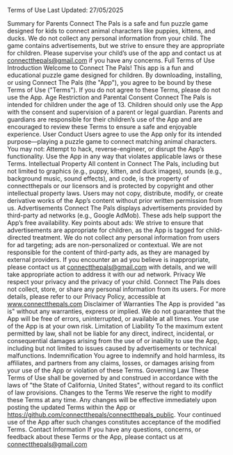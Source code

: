 Terms of Use
Last Updated: 27/05/2025

Summary for Parents
Connect The Pals is a safe and fun puzzle game designed for kids to connect animal characters like puppies, kittens, and ducks.
We do not collect any personal information from your child.
The game contains advertisements, but we strive to ensure they are appropriate for children.
Please supervise your child’s use of the app and contact us at connectthepals@gmail.com if you have any concerns.
Full Terms of Use
Introduction Welcome to Connect The Pals! This app is a fun and educational puzzle game designed for children. By downloading, installing, or using Connect The Pals (the "App"), you agree to be bound by these Terms of Use ("Terms"). If you do not agree to these Terms, please do not use the App.
Age Restriction and Parental Consent Connect The Pals is intended for children under the age of 13. Children should only use the App with the consent and supervision of a parent or legal guardian. Parents and guardians are responsible for their children’s use of the App and are encouraged to review these Terms to ensure a safe and enjoyable experience.
User Conduct Users agree to use the App only for its intended purpose—playing a puzzle game to connect matching animal characters. You may not:
Attempt to hack, reverse-engineer, or disrupt the App’s functionality.
Use the App in any way that violates applicable laws or these Terms.
Intellectual Property All content in Connect The Pals, including but not limited to graphics (e.g., puppy, kitten, and duck images), sounds (e.g., background music, sound effects), and code, is the property of connectthepals or our licensors and is protected by copyright and other intellectual property laws. Users may not copy, distribute, modify, or create derivative works of the App’s content without prior written permission from us.
Advertisements Connect The Pals displays advertisements provided by third-party ad networks (e.g., Google AdMob). These ads help support the App’s free availability. Key points about ads:
We strive to ensure that advertisements are appropriate for children, as the App is tagged for child-directed treatment.
We do not collect any personal information from users for ad targeting; ads are non-personalized or contextual.
We are not responsible for the content of third-party ads, as they are managed by external providers.
If you encounter an ad you believe is inappropriate, please contact us at connectthepals@gmail.com with details, and we will take appropriate action to address it with our ad network.
Privacy We respect your privacy and the privacy of your child. Connect The Pals does not collect, store, or share any personal information from its users. For more details, please refer to our Privacy Policy, accessible at www.connectthepals.com
Disclaimer of Warranties The App is provided "as is" without any warranties, express or implied. We do not guarantee that the App will be free of errors, uninterrupted, or available at all times. Your use of the App is at your own risk.
Limitation of Liability To the maximum extent permitted by law,  shall not be liable for any direct, indirect, incidental, or consequential damages arising from the use of or inability to use the App, including but not limited to issues caused by advertisements or technical malfunctions.
Indemnification You agree to indemnify and hold harmless, its affiliates, and partners from any claims, losses, or damages arising from your use of the App or violation of these Terms.
Governing Law These Terms of Use shall be governed by and construed in accordance with the laws of  "the State of California, United States", without regard to its conflict of law provisions.
Changes to the Terms We reserve the right to modify these Terms at any time. Any changes will be effective immediately upon posting the updated Terms within the App or https://github.com/connectthepals/connectthepals_public. Your continued use of the App after such changes constitutes acceptance of the modified Terms.
Contact Information If you have any questions, concerns, or feedback about these Terms or the App, please contact us at connectthepals@gmail.com
